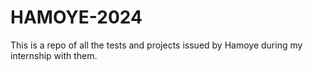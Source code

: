 # HAMOYE-2024
This is a repo of all the tests and projects issued by Hamoye during my internship with them.
